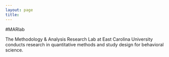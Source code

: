 ```yaml
---
layout: page
title: 
---
```


#MARlab

The Methodology & Analysis Research Lab at East Carolina University conducts research in quantitative methods and study design for behavioral science.
